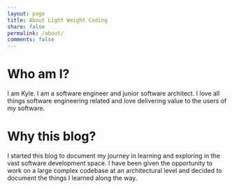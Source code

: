 ```yaml
---
layout: page
title: About Light Weight Coding
share: false
permalink: /about/
comments: false
---
```


# Who am I?

I am Kyle. I am a software engineer and junior software architect. I love all things software engineering
  related and love delivering value to the users of my software. 

# Why this blog?

I started this blog to document my journey in learning and exploring in the vast software development space. I have been given the opportunity to work on a large complex codebase at an architectural level and decided to document the things I learned along the way.